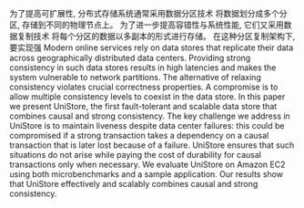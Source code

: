 为了提高可扩展性, 分布式存储系统通常采用数据分区技术
将数据划分成多个分区, 存储到不同的物理节点上。
为了进一步提高容错性与系统性能, 它们又采用数据复制技术
将每个分区的数据以多副本的形式进行存储。
在这种分区复制架构下, 要实现强
Modern online services rely on data stores that replicate their
data across geographically distributed data centers.
Providing strong consistency in such data stores results in high latencies
and makes the system vulnerable to network partitions.
The alternative of relaxing consistency violates crucial correctness properties.
A compromise is to allow multiple consistency levels to coexist
in the data store.
In this paper we present UniStore,
the first fault-tolerant and scalable data store that
combines causal and strong consistency.
The key challenge we address in UniStore
is to maintain liveness despite data center failures:
this could be compromised if a strong transaction
takes a dependency on a causal transaction
that is later lost because of a failure.
UniStore ensures that such situations do not arise
while paying the cost of durability for causal transactions only when necessary.
We evaluate UniStore on Amazon EC2
using both microbenchmarks and a sample application.
Our results show that UniStore effectively and scalably
combines causal and strong consistency.